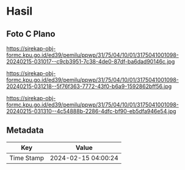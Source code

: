 # Hasil

## Foto C Plano

https://sirekap-obj-formc.kpu.go.id/ed39/pemilu/ppwp/31/75/04/10/01/3175041001098-20240215-031017--c9cb3951-7c38-4de0-87df-ba6dad90146c.jpg

https://sirekap-obj-formc.kpu.go.id/ed39/pemilu/ppwp/31/75/04/10/01/3175041001098-20240215-031218--5f76f363-7772-43f0-b6a9-1592862bff56.jpg

https://sirekap-obj-formc.kpu.go.id/ed39/pemilu/ppwp/31/75/04/10/01/3175041001098-20240215-031310--4c54888b-2286-4dfc-bf90-eb5dfa946e54.jpg


## Metadata

| Key        | Value               |
| ---------- | ------------------- |
| Time Stamp | 2024-02-15 04:00:24 |



